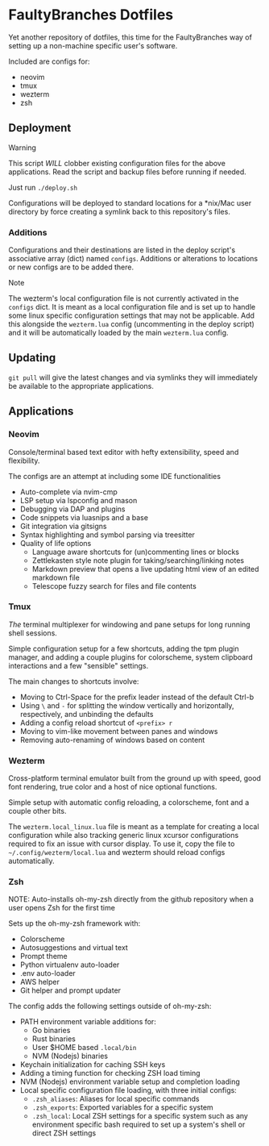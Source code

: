 # FaultyBranches Dotfiles

Yet another repository of dotfiles, this time for the FaultyBranches way of setting up a non-machine specific user's software.

Included are configs for:
- neovim
- tmux
- wezterm
- zsh

## Deployment

> [!WARNING]
> This script _WILL_ clobber existing configuration files for the above applications. Read the script and backup files before running if needed.

Just run `./deploy.sh`

Configurations will be deployed to standard locations for a *nix/Mac user directory by force creating a symlink back to this repository's files.

### Additions

Configurations and their destinations are listed in the deploy script's associative array (dict) named `configs`. Additions or alterations to locations or new configs are to be added there.

> [!NOTE]
> The wezterm's local configuration file is not currently activated in the `configs` dict. It is meant as a local configuration file and is set up to handle some linux specific configuration settings that may not be applicable. Add this alongside the `wezterm.lua` config (uncommenting in the deploy script) and it will be automatically loaded by the main `wezterm.lua` config.

## Updating

`git pull` will give the latest changes and via symlinks they will immediately be available to the appropriate applications.

## Applications
### Neovim

Console/terminal based text editor with hefty extensibility, speed and flexibility.

The configs are an attempt at including some IDE functionalities
- Auto-complete via nvim-cmp
- LSP setup via lspconfig and mason
- Debugging via DAP and plugins
- Code snippets via luasnips and a base
- Git integration via gitsigns
- Syntax highlighting and symbol parsing via treesitter
- Quality of life options
    - Language aware shortcuts for (un)commenting lines or blocks
    - Zettlekasten style note plugin for taking/searching/linking notes
    - Markdown preview that opens a live updating html view of an edited markdown file
    - Telescope fuzzy search for files and file contents

### Tmux

_The_ terminal multiplexer for windowing and pane setups for long running shell sessions.

Simple configuration setup for a few shortcuts, adding the tpm plugin manager, and adding a couple plugins for colorscheme, system clipboard interactions
and a few "sensible" settings.

The main changes to shortcuts involve:
- Moving to Ctrl-Space for the prefix leader instead of the default Ctrl-b
- Using `\` and `-` for splitting the window vertically and horizontally, respectively, and unbinding the defaults
- Adding a config reload shortcut of `<prefix> r`
- Moving to vim-like movement between panes and windows
- Removing auto-renaming of windows based on content

### Wezterm

Cross-platform terminal emulator built from the ground up with speed, good font rendering, true color and a host of nice optional functions.

Simple setup with automatic config reloading, a colorscheme, font and a couple other bits.

The `wezterm.local_linux.lua` file is meant as a template for creating a local configuration while also tracking generic linux xcursor configurations
required to fix an issue with cursor display. To use it, copy the file to `~/.config/wezterm/local.lua` and wezterm should reload configs automatically.

### Zsh

NOTE: Auto-installs oh-my-zsh directly from the github repository when a user opens Zsh for the first time

Sets up the oh-my-zsh framework with:
- Colorscheme
- Autosuggestions and virtual text
- Prompt theme
- Python virtualenv auto-loader
- .env auto-loader
- AWS helper
- Git helper and prompt updater

The config adds the following settings outside of oh-my-zsh:
- PATH environment variable additions for:
    - Go binaries
    - Rust binaries
    - User $HOME based `.local/bin`
    - NVM (Nodejs) binaries
- Keychain initialization for caching SSH keys
- Adding a timing function for checking ZSH load timing
- NVM (Nodejs) environment variable setup and completion loading
- Local specific configuration file loading, with three initial configs:
    - `.zsh_aliases`: Aliases for local specific commands
    - `.zsh_exports`: Exported variables for a specific system
    - `.zsh_local`: Local ZSH settings for a specific system such as any environment specific bash required to set up a system's shell or direct ZSH settings
